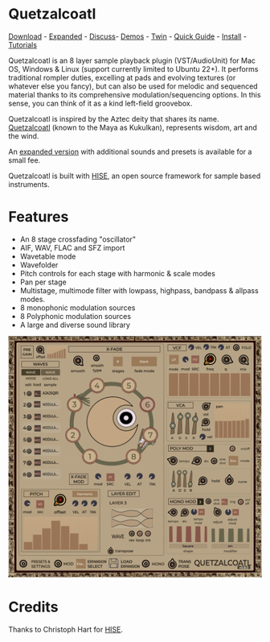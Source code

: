 
# Quetzalcoatl
[Download](https://github.com/publicsamples/Quetzalcoatl/releases) - [Expanded](https://modularsamples.gumroad.com/l/lybce) - [Discuss](https://github.com/publicsamples/Quetzalcoatl/discussions)- [Demos](https://www.youtube.com/playlist?list=PL8Rp79UJ5uBDTPUgQJdIidH2vCRYB4T7S) - [Twin](https://github.com/publicsamples/Xolotl) - [Quick Guide](https://github.com/publicsamples/Quetzalcoatl/wiki/Quetzalcoatl-quick-guide) - [Install](https://github.com/publicsamples/Quetzalcoatl/wiki/Installation) - [Tutorials](https://www.youtube.com/playlist?list=PL8Rp79UJ5uBCV9Uh7daNJhiqda7L4ccCv)

Quetzalcoatl is an 8 layer sample playback plugin (VST/AudioUnit) for Mac OS, Windows & Linux (support currently limited to Ubuntu 22+). It performs traditional rompler duties, excelling at pads and evolving textures (or whatever else you fancy), but can also be used for melodic and sequenced material thanks to its comprehensive modulation/sequencing options. In this sense, you can think of it as a kind left-field groovebox.

Quetzalcoatl is inspired by the Aztec deity that shares its name. [Quetzalcoatl](https://www.youtube.com/watch?v=A8e1fyzNU-c) (known to the Maya as Kukulkan), represents wisdom, art and the wind. 

An [expanded version](https://modularsamples.gumroad.com/l/lybce) with additional sounds and presets is available for a small fee.

Quetzalcoatl is built with [HISE](http://hise.audio), an open source framework for sample based instruments. 

# Features 

- An 8 stage crossfading "oscillator"
- AIF, WAV, FLAC and SFZ import
- Wavetable mode
- Wavefolder
- Pitch controls for each stage with harmonic & scale modes
- Pan per stage
- Multistage, multimode filter with lowpass, highpass, bandpass & allpass modes.
- 8 monophonic modulation sources
- 8 Polyphonic modulation sources
- A large and diverse sound library

![Quetzalcoatl](https://raw.githubusercontent.com/publicsamples/Quetzalcoatl/main/Quetzalcoatl.png)

# Credits

Thanks to Christoph Hart for [HISE](https://github.com/christophhart/HISE).



